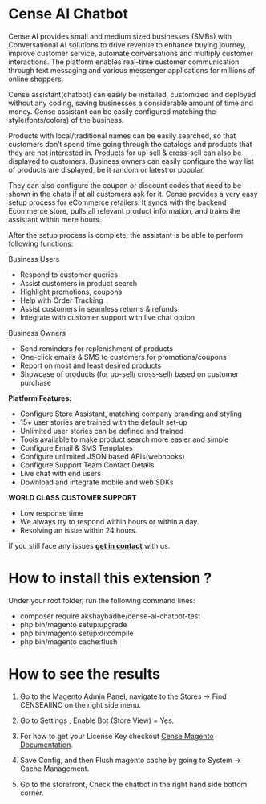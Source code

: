 # Cense AI Chatbot 

Cense AI provides small and medium sized businesses (SMBs) with Conversational AI solutions to drive revenue to enhance buying journey, improve customer service, automate conversations and multiply customer interactions. The platform enables real-time customer communication through text messaging and various messenger applications for millions of online shoppers.

Cense assistant(chatbot) can easily be installed, customized and deployed without any coding, saving businesses a considerable amount of time and money. Cense assistant can be easily configured matching the style(fonts/colors) of the business.

Products with local/traditional names can be easily searched, so that customers don’t spend time going through the catalogs and products that they are not interested in. Products for up-sell & cross-sell can also be displayed to customers.
Business owners can easily configure the way list of products are displayed, be it random or latest or popular.

They can also configure the coupon or discount codes that need to be shown in the chats if at all customers ask for it.
Cense provides a very easy setup process for eCommerce retailers. It syncs with the backend Ecommerce store, pulls all relevant
product information, and trains the assistant within mere hours.

After the setup process is complete, the assistant is be able to perform following functions:

Business Users
  - Respond to customer queries
  - Assist customers in product search
  - Highlight promotions, coupons
  - Help with Order Tracking
  - Assist customers in seamless returns & refunds
  - Integrate with customer support with live chat option

Business Owners
  - Send reminders for replenishment of products
  - One-click emails & SMS to customers for promotions/coupons
  - Report on most and least desired products
  - Showcase of products (for up-sell/ cross-sell) based on customer purchase

**Platform Features:**

* Configure Store Assistant, matching company branding and styling
* 15+ user stories are trained with the default set-up
* Unlimited user stories can be defined and trained
* Tools available to make product search more easier and simple
* Configure Email & SMS Templates
* Configure unlimited JSON based APIs(webhooks)
* Configure Support Team Contact Details
* Live chat with end users
* Download and integrate mobile and web SDKs


**WORLD CLASS CUSTOMER SUPPORT**

* Low response time
* We always try to respond within hours or within a day.
* Resolving an issue within 24 hours.

If you still face any issues **[get in contact](https://cense.ai/contact-us)** with us.

# How to install this extension ?

Under your root folder, run the following command lines:

- composer require akshaybadhe/cense-ai-chatbot-test
- php bin/magento setup:upgrade
- php bin/magento setup:di:compile
- php bin/magento cache:flush

# How to see the results

1. Go to the Magento Admin Panel, navigate to the Stores -> Find CENSEAIINC on the right side menu.

2. Go to Settings , Enable Bot (Store View) = Yes.

3. For how to get your License Key checkout [Cense Magento Documentation](https://cense.ai/documentation/magento).

4. Save Config, and then Flush magento cache by going to System -> Cache Management.

5. Go to the storefront, Check the chatbot in the right hand side bottom corner.


